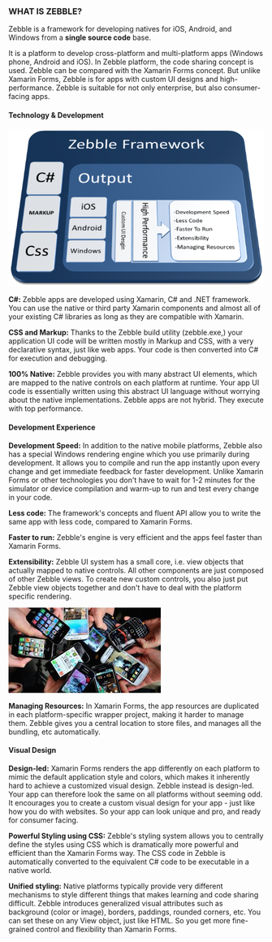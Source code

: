 [tech&dev]: https://raw.githubusercontent.com/Geeksltd/Zebble.Docs/master/assets/introduction/what-is-zebble/teck&development.png "Zebble-Intro"
[extensibility]: https://raw.githubusercontent.com/Geeksltd/Zebble.Docs/master/assets/introduction/what-is-zebble/extensibility.jpg "Zebble-Intro"

### WHAT IS ZEBBLE?

Zebble is a framework for developing natives for iOS, Android, and Windows from a **single source code** base.

It is a platform to develop cross-platform and multi-platform apps (Windows phone, Android and iOS). In Zebble platform, the code sharing concept is used. Zebble can be compared with the Xamarin Forms concept. But unlike Xamarin Forms, Zebble is for apps with custom UI designs and high-performance. Zebble is suitable for not only enterprise, but also consumer-facing apps.

#### Technology & Development

![tech&dev]

**C#:** Zebble apps are developed using Xamarin, C# and .NET framework. You can use the native or third party Xamarin components and almost all of your existing C# libraries as long as they are compatible with Xamarin.
 
**CSS and Markup:** Thanks to the Zebble build utility (zebble.exe,) your application UI code will be written mostly in Markup and CSS, with a very declarative syntax, just like web apps. Your code is then converted into C# for execution and debugging.
 
**100% Native:** Zebble provides you with many abstract UI elements, which are mapped to the native controls on each platform at runtime. Your app UI code is essentially written using this abstract UI language without worrying about the native implementations. Zebble apps are not hybrid. They execute with top performance.

#### Development Experience

**Development Speed:** In addition to the native mobile platforms, Zebble also has a special Windows rendering engine which you use primarily during development. It allows you to compile and run the app instantly upon every change and get immediate feedback for faster development. Unlike Xamarin Forms or other technologies you don't have to wait for 1-2 minutes for the simulator or device compilation and warm-up to run and test every change in your code.
 
**Less code:** The framework's concepts and fluent API allow you to write the same app with less code, compared to Xamarin Forms.
 
**Faster to run:** Zebble's engine is very efficient and the apps feel faster than Xamarin Forms.
 
**Extensibility:** Zebble UI system has a small core, i.e. view objects that actually mapped to native controls. All other components are just composed of other Zebble views. To create new custom controls, you also just put Zebble view objects together and don't have to deal with the platform specific rendering.
 
![extensibility]

**Managing Resources:** In Xamarin Forms, the app resources are duplicated in each platform-specific wrapper project, making it harder to manage them. Zebble gives you a central location to store files, and manages all the bundling, etc automatically.

#### Visual Design

**Design-led:** Xamarin Forms renders the app differently on each platform to mimic the default application style and colors, which makes it inherently hard to achieve a customized visual design.  Zebble instead is design-led. Your app can therefore look the same on all platforms without seeming odd. It encourages you to create a custom visual design for your app - just like how you do with websites. So your app can look unique and pro, and ready for consumer facing.
 
**Powerful Styling using CSS:** Zebble's styling system allows you to centrally define the styles using CSS which is dramatically more powerful and efficient than the Xamarin Forms way. The CSS code in Zebble is automatically converted to the equivalent C# code to be executable in a native world.
 
**Unified styling:** Native platforms typically provide very different mechanisms to style different things that makes learning and code sharing difficult. Zebble introduces generalized visual attributes such as background (color or image), borders, paddings, rounded corners, etc. You can set these on any View object, just like HTML. So you get more fine-grained control and flexibility than Xamarin Forms.